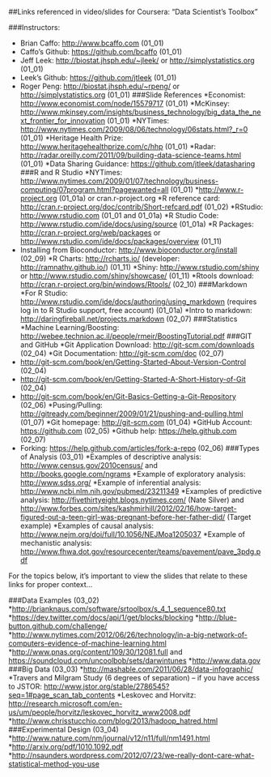 ##Links referenced in video/slides for Coursera: “Data Scientist’s Toolbox”

###Instructors:
* Brian Caffo: http://www.bcaffo.com (01_01)
* Caffo’s Github: https://github.com/bcaffo (01_01)
* Jeff Leek: http://biostat.jhsph.edu/~jleek/ or http://simplystatistics.org (01_01)
* Leek’s Github: https://github.com/jtleek (01_01)
* Roger Peng: http://biostat.jhsph.edu/~rpeng/ or http://simplystatistics.org (01_01)
###Slide References
*Economist: http://www.economist.com/node/15579717 (01_01)
*McKinsey: http://www.mkinsey.com/insights/business_technology/big_data_the_next_frontier_for_innovation (01_01)
*NYTimes: http://www.nytimes.com/2009/08/06/technology/06stats.html?_r=0 (01_01)
*Heritage Health Prize: http://www.heritagehealthprize.com/c/hhp (01_01)
*Radar: http://radar.oreilly.com/2011/09/building-data-science-teams.html (01_01)
*Data Sharing Guidance: https://github.com/jtleek/datasharing 
###R and R Studio
*NYTimes: http://www.nytimes.com/2009/01/07/technology/business-computing/07program.html?pagewanted=all (01_01)
*http://www.r-project.org (01_01a) or cran.r-project.org 
*R reference card: http://cran.r-project.org/doc/contrib/Short-refcard.pdf (01_02)
*RStudio: http://www.rstudio.com (01_01 and 01_01a)
*R Studio Code: http://www.rstudio.com/ide/docs/using/source (01_01a)
*R Packages: http://cran.r-project.org/web/packages or http://www.rstudio.com/ide/docs/packages/overview (01_11)
*	Installing from Bioconductor: http://www.bioconductor.org/install (02_09)
*R Charts: http://rcharts.io/  (developer: http://ramnathv.github.io/) (01_11)
*Shiny: http://www.rstudio.com/shiny or http://www.rstudio.com/shiny/showcase/ (01_11)
*Rtools download: http://cran.r-project.org/bin/windows/Rtools/ (02_10)
###Markdown
*For R Studio: http://www.rstudio.com/ide/docs/authoring/using_markdown (requires log in to R Studio support, free account) (01_01a)
*Intro to markdown: http://daringfireball.net/projects.markdown (02_07)
###Statistics
*Machine Learning/Boosting: http://webee.technion.ac.il/people/rmeir/BoostingTutorial.pdf 
###GIT and GitHub
*Git Application Download: http://git-scm.com/downloads (02_04)
*Git Documentation: http://git-scm.com/doc (02_07)
*	http://git-scm.com/book/en/Getting-Started-About-Version-Control (02_04)
*	http://git-scm.com/book/en/Getting-Started-A-Short-History-of-Git (02_04)
*	http://git-scm.com/book/en/Git-Basics-Getting-a-Git-Repository (02_06)
*Pusing/Pulling: http://gitready.com/beginner/2009/01/21/pushing-and-pulling.html (01_07)
*Git homepage: http://git-scm.com (01_04)
*GitHub Account: https://github.com (02_05)
*Github help: https://help.github.com (02_07)
*	Forking: https://help.github.com/articles/fork-a-repo (02_06)
###Types of Analysis (03_01)
*Examples of descriptive analysis: http://www.census.gov/2010census/ and http://books.google.com/ngrams 
*Example of exploratory analysis: http://www.sdss.org/
*Example of inferential analysis: http://www.ncbi.nlm.nih.gov/pubmed/23211349 
*Examples of predictive analysis: http://fivethirtyeight.blogs.nytimes.com/ (Nate Silver) and http://www.forbes.com/sites/kashmirhill/2012/02/16/how-target-figured-out-a-teen-girl-was-pregnant-before-her-father-did/ (Target example)
*Examples of causal analysis: http://www.nejm.org/doi/full/10.1056/NEJMoa1205037 
*Example of mechanistic analysis: http://www.fhwa.dot.gov/resourcecenter/teams/pavement/pave_3pdg.pdf 

For the topics below, it’s important to view the slides that relate to these links for proper context…

###Data Examples (03_02)
*http://brianknaus.com/software/srtoolbox/s_4_1_sequence80.txt 
*https://dev.twitter.com/docs/api/1/get/blocks/blocking 
*http://blue-button.github.com/challenge/ 
*http://www.nytimes.com/2012/06/26/technology/in-a-big-network-of-computers-evidence-of-machine-learning.html 
*http://www.pnas.org/content/109/30/12081.full and https://soundcloud.com/uncoolbob/sets/darwintunes 
*http://www.data.gov
###Big Data (03_03)
*http://mashable.com/2011/06/28/data-infographic/	
*Travers and Milgram Study (6 degrees of separation) – if you have access to JSTOR: http://www.jstor.org/stable/2786545?seq=1#page_scan_tab_contents 
*Leskovec and Horvitz: http://research.microsoft.com/en-us/um/people/horvitz/leskovec_horvitz_www2008.pdf 
*http://www.chrisstucchio.com/blog/2013/hadoop_hatred.html
###Experimental Design (03_04)
*http://www.nature.com/nm/journal/v12/n11/full/nm1491.html 
*http://arxiv.org/pdf/1010.1092.pdf 
*http://nsaunders.wordpress.com/2012/07/23/we-really-dont-care-what-statistical-method-you-use


